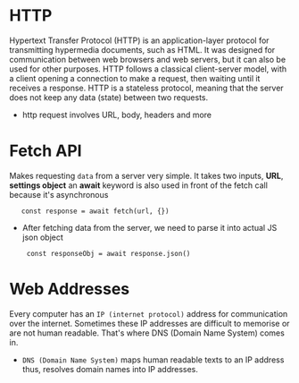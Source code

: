 # HTTP

Hypertext Transfer Protocol (HTTP) is an application-layer protocol for transmitting hypermedia documents, such as HTML. It was designed for communication between web browsers and web servers, but it can also be used for other purposes. HTTP follows a classical client-server model, with a client opening a connection to make a request, then waiting until it receives a response. HTTP is a stateless protocol, meaning that the server does not keep any data (state) between two requests.

* http request involves URL, body, headers and more

# Fetch API

Makes requesting `data` from a server very simple.
It takes two inputs, **URL**, **settings object**
an **await** keyword is also used in front of the fetch call because it's asynchronous

       const response = await fetch(url, {})

* After fetching data from the server, we need to parse it
into actual JS json object

       const responseObj = await response.json()


# Web Addresses
Every computer has an `IP (internet protocol)` address for communication over the internet. Sometimes these IP
addresses are difficult to memorise or are not human 
readable. That's where DNS (Domain Name System) comes in.

* `DNS (Domain Name System)` maps human readable texts to an IP address thus, resolves domain names into IP addresses.

